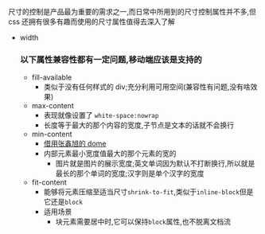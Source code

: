 尺寸的控制是产品最为重要的需求之一,而日常中所用到的尺寸控制属性并不多,但 css 还拥有很多有趣而使用的尺寸属性值得去深入了解

- width
  ### 以下属性兼容性都有一定问题,移动端应该是支持的
  - fill-available
    - 类似于没有任何样式的 div;充分利用可用空间(兼容性有问题,没有啥效果)
  - max-content
    - 表现就像设置了 `white-space:nowrap`
    - 长度等于最大的那个内容的宽度,子节点是文本的话就不会换行
  - min-content
    - [借用张鑫旭的 dome](https://www.zhangxinxu.com/study/201605/width-min-content.html)
    - 内部元素最小宽度值最大的那个元素的宽的
      - 图片就是图片的展示宽度;英文单词因为默认不打断换行,所以就是最长的那个单词的宽度;汉字则是单个汉字的宽度
  - fit-content
    - 能够将元素压缩至适当尺寸`shrink-to-fit`,类似于`inline-block`但是它还是`block`
    - 适用场景
      - 块元素需要居中时,它可以保持`block`属性,也不脱离文档流

